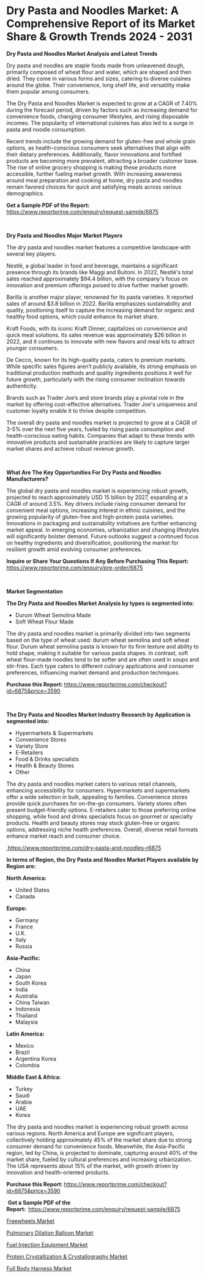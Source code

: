 <p><h1>Dry Pasta and Noodles Market: A Comprehensive Report of its Market Share & Growth Trends 2024 - 2031</h1></p><p><strong>Dry Pasta and Noodles Market Analysis and Latest Trends</strong></p>
<p><p>Dry pasta and noodles are staple foods made from unleavened dough, primarily composed of wheat flour and water, which are shaped and then dried. They come in various forms and sizes, catering to diverse cuisines around the globe. Their convenience, long shelf life, and versatility make them popular among consumers.</p><p>The Dry Pasta and Noodles Market is expected to grow at a CAGR of 7.40% during the forecast period, driven by factors such as increasing demand for convenience foods, changing consumer lifestyles, and rising disposable incomes. The popularity of international cuisines has also led to a surge in pasta and noodle consumption.</p><p>Recent trends include the growing demand for gluten-free and whole grain options, as health-conscious consumers seek alternatives that align with their dietary preferences. Additionally, flavor innovations and fortified products are becoming more prevalent, attracting a broader customer base. The rise of online grocery shopping is making these products more accessible, further fueling market growth. With increasing awareness around meal preparation and cooking at home, dry pasta and noodles remain favored choices for quick and satisfying meals across various demographics.</p></p>
<p><strong>Get a Sample PDF of the Report:&nbsp;</strong> <a href="https://www.reportprime.com/enquiry/request-sample/6875?utm_campaign=1838&utm_medium=2&utm_source=Github&utm_content=ia&utm_term=27112024&utm_id=dry-pasta-and-noodles">https://www.reportprime.com/enquiry/request-sample/6875</a></p>
<p>&nbsp;</p>
<p><strong>Dry Pasta and Noodles Major Market Players</strong></p>
<p><p>The dry pasta and noodles market features a competitive landscape with several key players. </p><p>Nestlé, a global leader in food and beverage, maintains a significant presence through its brands like Maggi and Buitoni. In 2022, Nestlé's total sales reached approximately $94.4 billion, with the company's focus on innovation and premium offerings poised to drive further market growth.</p><p>Barilla is another major player, renowned for its pasta varieties. It reported sales of around $3.8 billion in 2022. Barilla emphasizes sustainability and quality, positioning itself to capture the increasing demand for organic and healthy food options, which could enhance its market share.</p><p>Kraft Foods, with its iconic Kraft Dinner, capitalizes on convenience and quick meal solutions. Its sales revenue was approximately $26 billion in 2022, and it continues to innovate with new flavors and meal kits to attract younger consumers.</p><p>De Cecco, known for its high-quality pasta, caters to premium markets. While specific sales figures aren’t publicly available, its strong emphasis on traditional production methods and quality ingredients positions it well for future growth, particularly with the rising consumer inclination towards authenticity.</p><p>Brands such as Trader Joe’s and store brands play a pivotal role in the market by offering cost-effective alternatives. Trader Joe's uniqueness and customer loyalty enable it to thrive despite competition.</p><p>The overall dry pasta and noodles market is projected to grow at a CAGR of 3-5% over the next five years, fueled by rising pasta consumption and health-conscious eating habits. Companies that adapt to these trends with innovative products and sustainable practices are likely to capture larger market shares and achieve robust revenue growth.</p></p>
<p>&nbsp;</p>
<p><strong>What Are The Key Opportunities For Dry Pasta and Noodles Manufacturers?</strong></p>
<p><p>The global dry pasta and noodles market is experiencing robust growth, projected to reach approximately USD 15 billion by 2027, expanding at a CAGR of around 3.5%. Key drivers include rising consumer demand for convenient meal options, increasing interest in ethnic cuisines, and the growing popularity of gluten-free and high-protein pasta varieties. Innovations in packaging and sustainability initiatives are further enhancing market appeal. In emerging economies, urbanization and changing lifestyles will significantly bolster demand. Future outlooks suggest a continued focus on healthy ingredients and diversification, positioning the market for resilient growth amid evolving consumer preferences.</p></p>
<p><strong>Inquire or Share Your Questions If Any Before Purchasing This Report:</strong> <a href="https://www.reportprime.com/enquiry/pre-order/6875?utm_campaign=1838&utm_medium=2&utm_source=Github&utm_content=ia&utm_term=27112024&utm_id=dry-pasta-and-noodles">https://www.reportprime.com/enquiry/pre-order/6875</a></p>
<p>&nbsp;</p>
<p><strong>Market Segmentation</strong></p>
<p><strong>The Dry Pasta and Noodles Market Analysis by types is segmented into:</strong></p>
<p><ul><li>Durum Wheat Semolina Made</li><li>Soft Wheat Flour Made</li></ul></p>
<p><p>The dry pasta and noodles market is primarily divided into two segments based on the type of wheat used: durum wheat semolina and soft wheat flour. Durum wheat semolina pasta is known for its firm texture and ability to hold shape, making it suitable for various pasta shapes. In contrast, soft wheat flour-made noodles tend to be softer and are often used in soups and stir-fries. Each type caters to different culinary applications and consumer preferences, influencing market demand and production techniques.</p></p>
<p><strong>Purchase this Report:&nbsp;</strong><a href="https://www.reportprime.com/checkout?id=6875&price=3590&utm_campaign=1838&utm_medium=2&utm_source=Github&utm_content=ia&utm_term=27112024&utm_id=dry-pasta-and-noodles">https://www.reportprime.com/checkout?id=6875&price=3590</a></p>
<p>&nbsp;</p>
<p><strong>The Dry Pasta and Noodles Market Industry Research by Application is segmented into:</strong></p>
<p><ul><li>Hypermarkets & Supermarkets</li><li>Convenience Stores</li><li>Variety Store</li><li>E-Retailers</li><li>Food & Drinks specialists</li><li>Health & Beauty Stores</li><li>Other</li></ul></p>
<p><p>The dry pasta and noodles market caters to various retail channels, enhancing accessibility for consumers. Hypermarkets and supermarkets offer a wide selection in bulk, appealing to families. Convenience stores provide quick purchases for on-the-go consumers. Variety stores often present budget-friendly options. E-retailers cater to those preferring online shopping, while food and drinks specialists focus on gourmet or specialty products. Health and beauty stores may stock gluten-free or organic options, addressing niche health preferences. Overall, diverse retail formats enhance market reach and consumer choice.</p></p>
<p><a href="https://www.reportprime.com/dry-pasta-and-noodles-r6875?utm_campaign=1838&utm_medium=2&utm_source=Github&utm_content=ia&utm_term=27112024&utm_id=dry-pasta-and-noodles">&nbsp;https://www.reportprime.com/dry-pasta-and-noodles-r6875</a></p>
<p><strong>In terms of Region, the Dry Pasta and Noodles Market Players available by Region are:</strong></p>
<p>
    <p> <strong> North America: </strong>
        <ul>
            <li>United States</li>
            <li>Canada</li>
        </ul>
        </p> 
    <p> <strong> Europe: </strong>
        <ul>
            <li>Germany</li>
            <li>France</li>
            <li>U.K.</li>
            <li>Italy</li>
            <li>Russia</li>
        </ul>
        </p> 
    <p> <strong> Asia-Pacific: </strong>
        <ul>
            <li>China</li>
            <li>Japan</li>
            <li>South Korea</li>
            <li>India</li>
            <li>Australia</li>
            <li>China Taiwan</li>
            <li>Indonesia</li>
            <li>Thailand</li>
            <li>Malaysia</li>
        </ul>
        </p> 
    <p> <strong> Latin America: </strong>
        <ul>
            <li>Mexico</li>
            <li>Brazil</li>
            <li>Argentina Korea</li>
            <li>Colombia</li>
        </ul>
        </p> 
    <p> <strong> Middle East & Africa: </strong>
        <ul>
            <li>Turkey</li>
            <li>Saudi</li>
            <li>Arabia</li>
            <li>UAE</li>
            <li>Korea</li>
        </ul>
    </p>
    </p>
<p><p>The dry pasta and noodles market is experiencing robust growth across various regions. North America and Europe are significant players, collectively holding approximately 45% of the market share due to strong consumer demand for convenience foods. Meanwhile, the Asia-Pacific region, led by China, is projected to dominate, capturing around 40% of the market share, fueled by cultural preferences and increasing urbanization. The USA represents about 15% of the market, with growth driven by innovation and health-oriented products.</p></p>
<p><strong>Purchase this Report: </strong><a href="https://www.reportprime.com/checkout?id=6875&price=3590&utm_campaign=1838&utm_medium=2&utm_source=Github&utm_content=ia&utm_term=27112024&utm_id=dry-pasta-and-noodles">https://www.reportprime.com/checkout?id=6875&price=3590</a></p>
<p>&nbsp;<strong>Get a Sample PDF of the Report:&nbsp;&nbsp;</strong><a href="https://www.reportprime.com/enquiry/request-sample/6875?utm_campaign=1838&utm_medium=2&utm_source=Github&utm_content=ia&utm_term=27112024&utm_id=dry-pasta-and-noodles">https://www.reportprime.com/enquiry/request-sample/6875</a></p>
<p><strong></strong></p>
<p><p><a href="https://www.linkedin.com/pulse/freewheels-market-analysis-report-2024-2031-projected-cagr-qaqje?utm_campaign=1838&utm_medium=2&utm_source=Github&utm_content=ia&utm_term=27112024&utm_id=dry-pasta-and-noodles">Freewheels Market</a></p><p><a href="https://issuu.com/reportprime-2/docs/pulmonary-dilation-balloon-market-s_66a628bd7b4d25?utm_campaign=1838&utm_medium=2&utm_source=Github&utm_content=ia&utm_term=27112024&utm_id=dry-pasta-and-noodles">Pulmonary Dilation Balloon Market</a></p><p><a href="https://www.linkedin.com/pulse/assessment-fuel-injection-equipment-market-scope-markets-jquoe?utm_campaign=1838&utm_medium=2&utm_source=Github&utm_content=ia&utm_term=27112024&utm_id=dry-pasta-and-noodles">Fuel Injection Equipment Market</a></p><p><a href="https://issuu.com/reportprime-2/docs/protein-crystallization-crystallogr_d62baf317a9bc8?utm_campaign=1838&utm_medium=2&utm_source=Github&utm_content=ia&utm_term=27112024&utm_id=dry-pasta-and-noodles">Protein Crystallization & Crystallography Market</a></p><p><a href="https://www.linkedin.com/pulse/complete-analysis-full-body-harness-market-size-segments-48-svgle?utm_campaign=1838&utm_medium=2&utm_source=Github&utm_content=ia&utm_term=27112024&utm_id=dry-pasta-and-noodles">Full Body Harness Market</a></p></p>